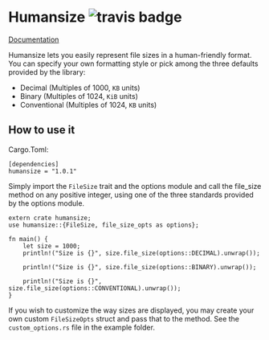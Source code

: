 # **Humansize** ![travis badge](https://travis-ci.org/LeopoldArkham/humansize.svg?branch=master)

[Documentation](https://docs.rs/humansize/0.1.0/humansize/)

Humansize lets you easily represent file sizes in a human-friendly format.
You can specify your own formatting style or pick among the three defaults provided
by the library:

* Decimal (Multiples of 1000, `KB` units)
* Binary (Multiples of 1024, `KiB` units)
* Conventional (Multiples of 1024, `KB` units)

## How to use it

Cargo.Toml:
```
[dependencies]
humansize = "1.0.1"
```

Simply import the `FileSize` trait and the options module and call the
file_size method on any positive integer, using one of the three standards
provided by the options module.

```rust,no_run
extern crate humansize;
use humansize::{FileSize, file_size_opts as options};

fn main() {
	let size = 1000;
	println!("Size is {}", size.file_size(options::DECIMAL).unwrap());

	println!("Size is {}", size.file_size(options::BINARY).unwrap());

	println!("Size is {}", size.file_size(options::CONVENTIONAL).unwrap());
}
```

If you wish to customize the way sizes are displayed, you may create your own custom `FileSizeOpts` struct
and pass that to the method. See the `custom_options.rs` file in the example folder.
